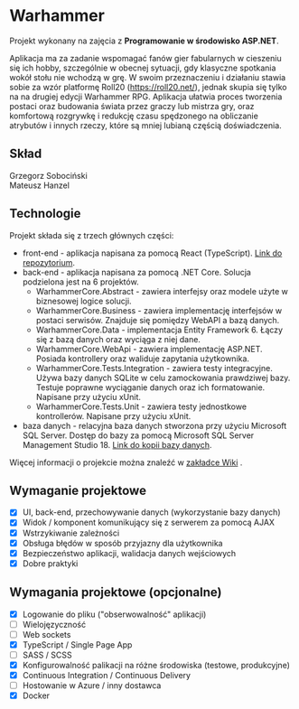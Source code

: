 # Warhammer
Projekt wykonany na zajęcia z **Programowanie w środowisko ASP.NET**.

Aplikacja ma za zadanie wspomagać fanów gier fabularnych w cieszeniu się ich hobby, szczególnie w obecnej sytuacji, gdy klasyczne spotkania wokół stołu nie wchodzą w grę.
W swoim przeznaczeniu i działaniu stawia sobie za wzór platformę Roll20 (https://roll20.net/), jednak skupia się tylko na na drugiej edycji Warhammer RPG.
Aplikacja ułatwia proces tworzenia postaci oraz budowania świata przez graczy lub mistrza gry, oraz komfortową rozgrywkę i redukcję czasu spędzonego na obliczanie atrybutów i innych rzeczy, które są mniej lubianą częścią doświadczenia.

## Skład
Grzegorz Sobociński <br/>
Mateusz Hanzel

## Technologie
Projekt składa się z trzech głównych części:
- front-end - aplikacja napisana za pomocą React (TypeScript). [Link do repozytorium](https://github.com/matek997/warhammer).
- back-end - aplikacja napisana za pomocą .NET Core. Solucja podzielona jest na 6 projektów.
    - WarhammerCore.Abstract - zawiera interfejsy oraz modele użyte w biznesowej logice solucji.
    - WarhammerCore.Business - zawiera implementację interfejsów w postaci serwisów. Znajduje się pomiędzy WebAPI a bazą danych.
    - WarhammerCore.Data - implementacja Entity Framework 6. Łączy się z bazą danych oraz wyciąga z niej dane.
    - WarhammerCore.WebApi - zawiera implementację ASP.NET. Posiada kontrollery oraz waliduje zapytania użytkownika. 
    - WarhammerCore.Tests.Integration - zawiera testy integracyjne. Używa bazy danych SQLite w celu zamockowania prawdziwej bazy. Testuje poprawne wyciąganie danych oraz ich formatowanie. Napisane przy użyciu xUnit.
    - WarhammerCore.Tests.Unit - zawiera testy jednostkowe kontrollerów. Napisane przy użyciu xUnit.
- baza danych - relacyjna baza danych stworzona przy użyciu Microsoft SQL Server. Dostęp do bazy za pomocą Microsoft SQL Server Management Studio 18. [Link do kopii bazy danych](https://github.com/matek997/warhammer-core/wiki/Setup).

Więcej informacji o projekcie można znaleźć w [zakładce Wiki](https://github.com/matek997/warhammer-core/wiki) .

## Wymaganie projektowe
- [x] UI, back-end, przechowywanie danych (wykorzystanie bazy danych)
- [x] Widok / komponent komunikujący się z serwerem za pomocą AJAX
- [x] Wstrzykiwanie zależności
- [x] Obsługa błędów w sposób przyjazny dla użytkownika
- [x] Bezpieczeństwo aplikacji, walidacja danych wejściowych
- [x] Dobre praktyki

## Wymagania projektowe (opcjonalne)
- [x] Logowanie do pliku ("obserwowalność" aplikacji)
- [ ] Wielojęzyczność
- [ ] Web sockets
- [x] TypeScript / Single Page App
- [ ] SASS / SCSS
- [x] Konfigurowalność palikacji na różne środowiska (testowe, produkcyjne)
- [x] Continuous Integration / Continuous Delivery
- [ ] Hostowanie w Azure / inny dostawca
- [x] Docker
